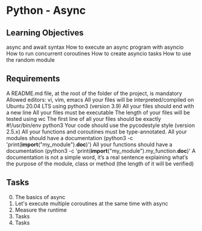 # Python - Async

## Learning Objectives

async and await syntax
How to execute an async program with asyncio
How to run concurrent coroutines
How to create asyncio tasks
How to use the random module

## Requirements

A README.md file, at the root of the folder of the project, is mandatory
Allowed editors: vi, vim, emacs
All your files will be interpreted/compiled on Ubuntu 20.04 LTS using python3 (version 3.9)
All your files should end with a new line
All your files must be executable
The length of your files will be tested using wc
The first line of all your files should be exactly #!/usr/bin/env python3
Your code should use the pycodestyle style (version 2.5.x)
All your functions and coroutines must be type-annotated.
All your modules should have a documentation (python3 -c 'print(__import__("my_module").__doc__)')
All your functions should have a documentation (python3 -c 'print(__import__("my_module").my_function.__doc__)'
A documentation is not a simple word, it’s a real sentence explaining what’s the purpose of the module, class or method (the length of it will be verified)

## Tasks

0. The basics of async
1. Let's execute multiple coroutines at the same time with async
2. Measure the runtime
3. Tasks
4. Tasks
